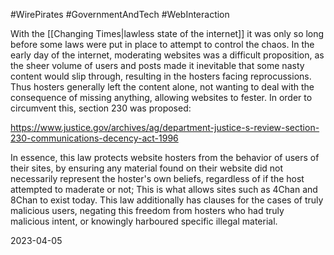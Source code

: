 #WirePirates #GovernmentAndTech #WebInteraction 

With the [[Changing Times|lawless state of the internet]] it was only so long before some laws were put in place to attempt to control the chaos. In the early day of the internet, moderating websites was a difficult proposition, as the sheer volume of users and posts made it inevitable that some nasty content would slip through, resulting in the hosters facing reprocussions. Thus hosters generally left the content alone, not wanting to deal with the consequence of missing anything, allowing websites to fester. In order to circumvent this, section 230 was proposed:

https://www.justice.gov/archives/ag/department-justice-s-review-section-230-communications-decency-act-1996

In essence, this law protects website hosters from the behavior of users of their sites, by ensuring any material found on their website did not necessarily represent the hoster's own beliefs, regardless of if the host attempted to maderate or not; This is what allows sites such as 4Chan and 8Chan to exist today. This law additionally has clauses for the cases of truly malicious users, negating this freedom from hosters who had truly malicious intent, or knowingly harboured specific illegal material.

2023-04-05